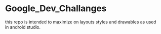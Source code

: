 # Google_Dev_Challanges
this repo is intended to maximize on layouts styles and drawables as used in android studio.
